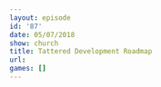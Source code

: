 ```yaml
---
layout: episode
id: '87'
date: 05/07/2018
show: church
title: Tattered Development Roadmap
url: 
games: []
---
```

